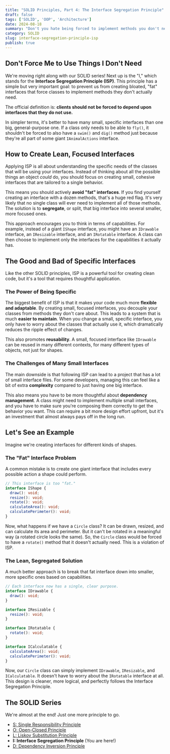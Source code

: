 ```yaml
---
title: "SOLID Principles, Part 4: The Interface Segregation Principle"
draft: false
tags: ['SOLID', 'OOP', 'Architecture']
date: 2024-08-18
summary: "Don't you hate being forced to implement methods you don't need? The 'I' in SOLID is here to fix that. Let's learn how the Interface Segregation Principle helps us create lean, focused code."
category: SOLID
slug: interface-segregation-principle-isp
publish: true
---
```


## Don't Force Me to Use Things I Don't Need

We're moving right along with our SOLID series! Next up is the "I," which stands for the **Interface Segregation Principle (ISP)**. This principle has a simple but very important goal: to prevent us from creating bloated, "fat" interfaces that force classes to implement methods they don't actually need.

The official definition is: **clients should not be forced to depend upon interfaces that they do not use.**

In simpler terms, it's better to have many small, specific interfaces than one big, general-purpose one. If a class only needs to be able to `fly()`, it shouldn't be forced to also have a `swim()` and `dig()` method just because they're all part of some giant `IAnimalActions` interface.

## How to Create Lean, Focused Interfaces

Applying ISP is all about understanding the specific needs of the classes that will be using your interfaces. Instead of thinking about all the possible things an object *could* do, you should focus on creating small, cohesive interfaces that are tailored to a single behavior.

This means you should actively **avoid "fat" interfaces**. If you find yourself creating an interface with a dozen methods, that's a huge red flag. It's very likely that no single class will ever need to implement all of those methods. The solution is to **segregate**, or split, that big interface into several smaller, more focused ones.

This approach encourages you to think in terms of capabilities. For example, instead of a giant `IShape` interface, you might have an `IDrawable` interface, an `IResizable` interface, and an `IRotatable` interface. A class can then choose to implement only the interfaces for the capabilities it actually has.

## The Good and Bad of Specific Interfaces

Like the other SOLID principles, ISP is a powerful tool for creating clean code, but it's a tool that requires thoughtful application.

### The Power of Being Specific

The biggest benefit of ISP is that it makes your code much more **flexible and adaptable**. By creating small, focused interfaces, you decouple your classes from methods they don't care about. This leads to a system that is much **easier to maintain**. When you change a small, specific interface, you only have to worry about the classes that actually use it, which dramatically reduces the ripple effect of changes.

This also promotes **reusability**. A small, focused interface like `IDrawable` can be reused in many different contexts, for many different types of objects, not just for shapes.

### The Challenges of Many Small Interfaces

The main downside is that following ISP can lead to a project that has a lot of small interface files. For some developers, managing this can feel like a bit of extra **complexity** compared to just having one big interface.

This also means you have to be more thoughtful about **dependency management**. A class might need to implement multiple small interfaces, and you have to make sure you're composing them correctly to get the behavior you want. This can require a bit more design effort upfront, but it's an investment that almost always pays off in the long run.

## Let's See an Example

Imagine we're creating interfaces for different kinds of shapes.

### The "Fat" Interface Problem

A common mistake is to create one giant interface that includes every possible action a shape could perform.

```typescript
// This interface is too "fat."
interface IShape {
  draw(): void;
  resize(): void;
  rotate(): void;
  calculateArea(): void;
  calculatePerimeter(): void;
}
```
Now, what happens if we have a `Circle` class? It can be drawn, resized, and can calculate its area and perimeter. But it can't be rotated in a meaningful way (a rotated circle looks the same). So, the `Circle` class would be forced to have a `rotate()` method that it doesn't actually need. This is a violation of ISP.

### The Lean, Segregated Solution

A much better approach is to break that fat interface down into smaller, more specific ones based on capabilities.

```typescript
// Each interface now has a single, clear purpose.
interface IDrawable {
  draw(): void;
}

interface IResizable {
  resize(): void;
}

interface IRotatable {
  rotate(): void;
}

interface ICalculatable {
  calculateArea(): void;
  calculatePerimeter(): void;
}
```
Now, our `Circle` class can simply implement `IDrawable`, `IResizable`, and `ICalculatable`. It doesn't have to worry about the `IRotatable` interface at all. This design is cleaner, more logical, and perfectly follows the Interface Segregation Principle.

## The SOLID Series

We're almost at the end! Just one more principle to go.

-   [S: Single Responsibility Principle](/blog/single-responsibility-principle-srp)
-   [O: Open-Closed Principle](/blog/open-closed-principle-ocp)
-   [L: Liskov Substitution Principle](/blog/liskov-substitution-principle-lsp)
-   **I: Interface Segregation Principle** (You are here!)
-   [D: Dependency Inversion Principle](/blog/dependency-inversion-principle-dip)
